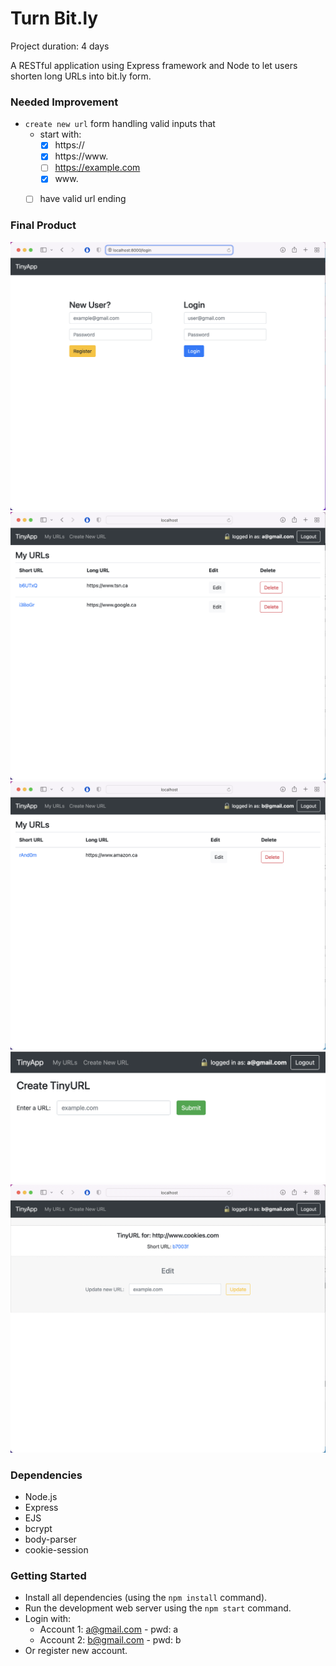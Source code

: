 # Turn Bit.ly

Project duration: 4 days

A RESTful application using  Express framework and Node to let users shorten long URLs into bit.ly form.

### Needed Improvement
* `create new url` form handling valid inputs that
  * start with:
    - [x] https://
    - [x] https://www.
    - [ ] https://example.com
    - [x] www.
  - [ ] have valid url ending


### Final Product

![Login Page](display/loginPage.png)
![Account 1 Login](display/1stAccLogin.png)
![Account 2 Login](display/2ndAccLogin.png)
![Create Bitly Page](display/createBitlyPage.png)
![Edit Bitly Page](display/editPage.png)

### Dependencies

- Node.js
- Express
- EJS
- bcrypt
- body-parser
- cookie-session

### Getting Started

- Install all dependencies (using the `npm install` command).
- Run the development web server using the `npm start` command.
- Login with:
  - Account 1: a@gmail.com - pwd: a
  - Account 2: b@gmail.com - pwd: b
- Or register new account.